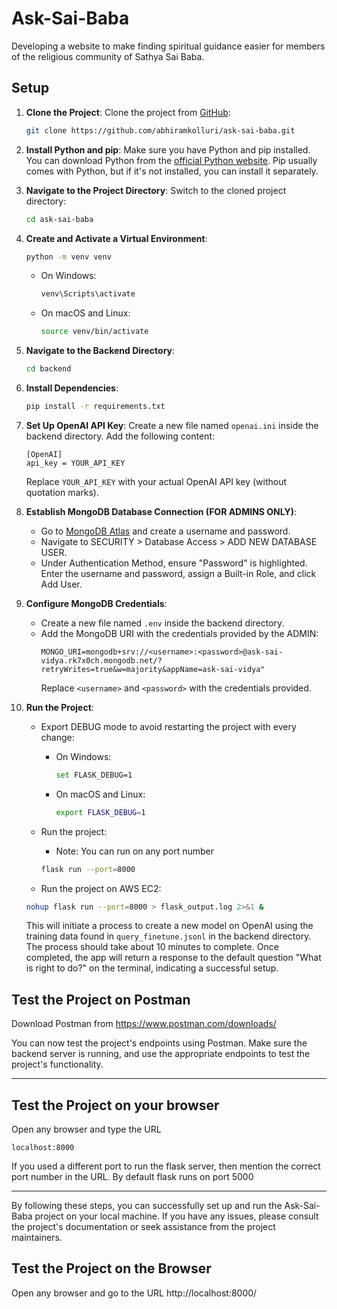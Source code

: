# Ask-Sai-Baba

Developing a website to make finding spiritual guidance easier for members of the religious community of Sathya Sai Baba.

## Setup

1. **Clone the Project**:
   Clone the project from [GitHub](https://github.com/abhiramkolluri/ask-sai-baba.git):
   ```bash
   git clone https://github.com/abhiramkolluri/ask-sai-baba.git
   ```

2. **Install Python and pip**:
   Make sure you have Python and pip installed. You can download Python from the [official Python website](https://www.python.org/). Pip usually comes with Python, but if it's not installed, you can install it separately.

3. **Navigate to the Project Directory**:
   Switch to the cloned project directory:
   ```bash
   cd ask-sai-baba
   ```

4. **Create and Activate a Virtual Environment**:
   ```bash
   python -m venv venv
   ```
   - On Windows:
     ```bash
     venv\Scripts\activate
     ```
   - On macOS and Linux:
     ```bash
     source venv/bin/activate
     ```

5. **Navigate to the Backend Directory**:
   ```bash
   cd backend
   ```

6. **Install Dependencies**:
   ```bash
   pip install -r requirements.txt
   ```

7. **Set Up OpenAI API Key**:
   Create a new file named `openai.ini` inside the backend directory. Add the following content:
   ```
   [OpenAI]
   api_key = YOUR_API_KEY
   ```
   Replace `YOUR_API_KEY` with your actual OpenAI API key (without quotation marks).

8. **Establish MongoDB Database Connection (FOR ADMINS ONLY)**:
   - Go to [MongoDB Atlas](https://cloud.mongodb.com/) and create a username and password.
   - Navigate to SECURITY > Database Access > ADD NEW DATABASE USER.
   - Under Authentication Method, ensure "Password" is highlighted. Enter the username and password, assign a Built-in Role, and click Add User.

9. **Configure MongoDB Credentials**:
   - Create a new file named `.env` inside the backend directory.
   - Add the MongoDB URI with the credentials provided by the ADMIN:
     ```
     MONGO_URI=mongodb+srv://<username>:<password>@ask-sai-vidya.rk7x0ch.mongodb.net/?retryWrites=true&w=majority&appName=ask-sai-vidya"
     ```
     Replace `<username>` and `<password>` with the credentials provided.

10. **Run the Project**:
    - Export DEBUG mode to avoid restarting the project with every change:
      - On Windows:
        ```bash
        set FLASK_DEBUG=1
        ```
      - On macOS and Linux:
        ```bash
        export FLASK_DEBUG=1
        ```

    - Run the project:
      - Note: You can run on any port number
      ```bash
      flask run --port=8000
      ```
     - Run the project on AWS EC2:
      ```bash
      nohup flask run --port=8000 > flask_output.log 2>&1 &
      ```

    This will initiate a process to create a new model on OpenAI using the training data found in `query_finetune.jsonl` in the backend directory. The process should take about 10 minutes to complete. Once completed, the app will return a response to the default question "What is right to do?" on the terminal, indicating a successful setup.

## Test the Project on Postman
Download Postman from https://www.postman.com/downloads/

You can now test the project's endpoints using Postman. Make sure the backend server is running, and use the appropriate endpoints to test the project's functionality.

---
## Test the Project on your browser
   Open any browser and type the URL
   ```
   localhost:8000
   ```
If you used a different port to run the flask server, then mention the correct port number in the URL. By default flask runs on port 5000

---
By following these steps, you can successfully set up and run the Ask-Sai-Baba project on your local machine. If you have any issues, please consult the project's documentation or seek assistance from the project maintainers.

## Test the Project on the Browser
Open any browser and go to the URL http://localhost:8000/
